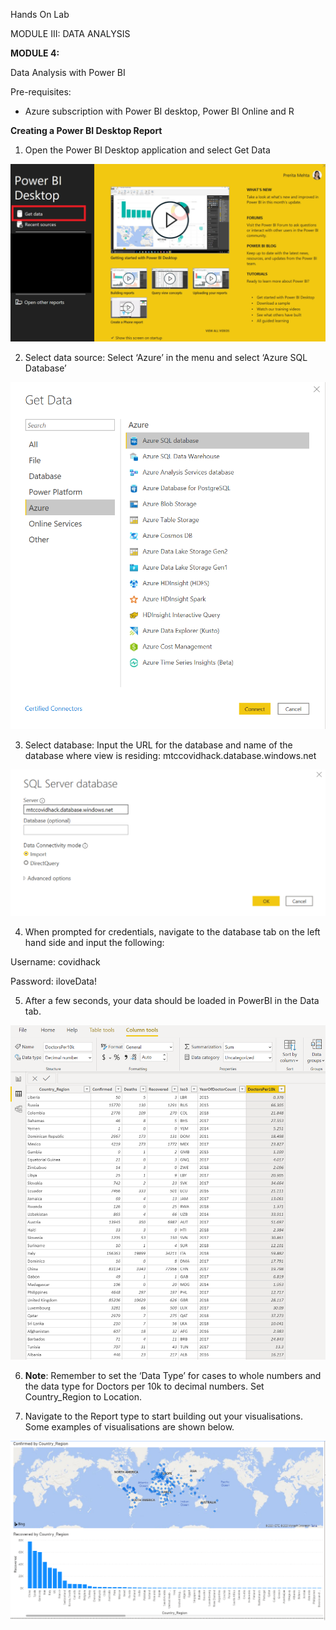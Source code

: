Hands On Lab

MODULE III: DATA ANALYSIS

**MODULE 4:**

Data Analysis with Power BI

Pre-requisites:

  - Azure subscription with Power BI desktop, Power BI Online and R

**Creating a Power BI Desktop Report**

1.  Open the Power BI Desktop application and select Get Data

![](media4/media/image1.png)

2.  Select data source: Select ‘Azure’ in the menu and select ‘Azure SQL
    Database’

![](media4/media/image2.png)

3.  Select database: Input the URL for the database and name of the
    database where view is residing: mtccovidhack.database.windows.net

![](media4/media/image3.png)

4.  When prompted for credentials, navigate to the database tab on the
    left hand side and input the following:

Username: covidhack

Password: iloveData\!

5.  After a few seconds, your data should be loaded in PowerBI in the
    Data tab.

![](media4/media/image4.png)

6.  **Note**: Remember to set the ‘Data Type’ for cases to whole numbers
    and the data type for Doctors per 10k to decimal numbers. Set
    Country\_Region to Location.

7.  Navigate to the Report type to start building out your
    visualisations. Some examples of visualisations are shown below.

![](media4/media/image5.png)
